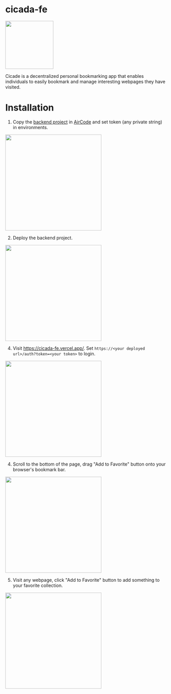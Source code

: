 # cicada-fe

<img src="https://pkxfpp.hk.aircodecdn.com/noun-origami-cicada-1572394.1690266256879_gbh9itgdkn.svg" width="150">

Cicade is a decentralized personal bookmarking app that enables individuals to easily bookmark and manage interesting webpages they have visited.

# Installation

1. Copy the [backend project](https://aircode.cool/w6uizm6x3c) in [AirCode](https://aircode.io) and set token (any private string) in environments.

<img src="https://pkxfpp.hk.aircodecdn.com/1689834236189.1689834293088_yu16pyq1g1.jpg" width="300">

2. Deploy the backend project.

<img src="https://pkxfpp.hk.aircodecdn.com/-1.1690270786099_gju83adv7q6.png" width="300">

4. Visit https://cicada-fe.vercel.app/. Set `https://<your deployed url>/auth?token=<your token>` to login.

<img src="https://pkxfpp.hk.aircodecdn.com/1689834533762.1689834549424_ij0nb9jjkme.jpg" width="300">

4. Scroll to the bottom of the page, drag "Add to Favorite" button onto your browser's bookmark bar.

<img src="https://pkxfpp.hk.aircodecdn.com/Jul-20-202314-45-40.1689835607581_ffvq1uetiw.gif" width="300">

5. Visit any webpage, click "Add to Favorite" button to add something to your favorite collection.

<img src="https://pkxfpp.hk.aircodecdn.com/Jul-20-202314-49-57.1689835859647_4x8mw4s4g3l.gif" width="300">
